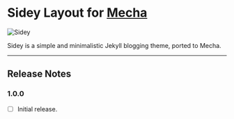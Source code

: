 Sidey Layout for [Mecha](https://github.com/mecha-cms/mecha)
============================================================

![Sidey](https://user-images.githubusercontent.com/1669261/136407063-43bc0a38-12de-4f32-a5aa-c0538f99551f.png)

Sidey is a simple and minimalistic Jekyll blogging theme, ported to Mecha.

---

Release Notes
-------------

### 1.0.0

 - [ ] Initial release.
